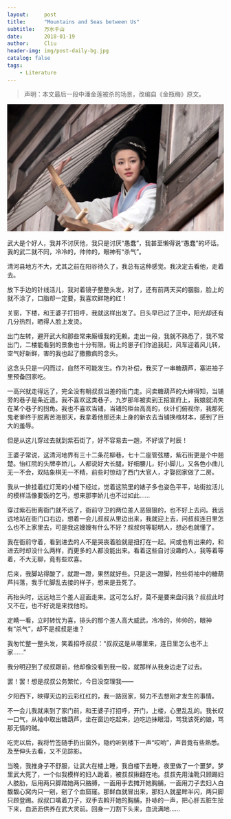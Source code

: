 ```yaml
---
layout:     post
title:      "Mountains and Seas between Us"
subtitle:   万水千山
date:       2018-01-19
author:     Cliu
header-img: img/post-daily-bg.jpg
catalog: false
tags:
    - Literature
---
```


> 声明：本文最后一段中潘金莲被杀的场景，改编自《金瓶梅》原文。

![](/img/The-Plum-in-the-Golden-Vase.jpg)

武大是个好人，我并不讨厌他，我只是讨厌“愚蠢”，我甚至懒得说“愚蠢”的坏话。我的武二就不同，冷冷的，帅帅的，眼神有“杀气”。

清河县地方不大，尤其之前在阳谷待久了，我总有这种感觉。我决定去看他，走着去。

放下手边的针线活儿，我对着镜子整整头发，对了，还有前两天买的胭脂，脸上的就不涂了，口脂却一定要，我喜欢鲜艳的红！

关窗，下楼，和王婆子打招呼，我就这样出发了。日头早已过了正中，阳光却还有几分热烈，晒得人脸上发烫。

出门左转，避开武大和那些常来厮缠我的无赖。走出一段，我就不熟悉了，我不常出门，二楼能看到的景象也十分有限。街上的崽子们你追我赶，风车迎着风儿转，空气好新鲜，害的我也起了撒撒疯的念头。

这念头只是一闪而过，自然不可能发生。作为补偿，我买了一串糖葫芦，塞进袖子里预备回家吃。

一高兴就走得远了，完全没有朝叔叔当差的衙门走。问卖糖葫芦的大婶得知，当铺旁的巷子是条近道。我不喜欢这类巷子，九岁那年被卖到王招宣府上，我娘就消失在某个巷子的拐角。我也不喜欢当铺，当铺的柜台高高的，伙计们俯视你，我那死鬼老爹终于脱离苦海那天，我拿着他那还未上身的新衣去当铺换棺材本，感到了巨大的羞辱。

但是从这儿穿过去就到紫石街了，好不容易去一趟，不好误了时辰！

王婆子常说，这清河地界有三十二条花柳巷，七十二座管弦楼，紫石街更是个中翘楚。怡红院的头牌李娇儿，人都说好大长腿，好细腰儿，好小脚儿，又各色小曲儿无一不会，双陆象棋无一不精，前些时惊动了西门大官人，才娶回家做了二房。

我从一排挂着红灯笼的小楼下经过，觉着这院里的婊子多也姿色平平，站街拉活儿的模样活像要饭的乞丐，想来那李娇儿也不过如此……

穿过紫石街离衙门就不远了，衙前守卫的两位差人恶狠狠的，也不好上去问。我远远地站在衙门口右边，想着一会儿叔叔从里边出来，我就迎上去，问叔叔连日里怎么也不上家里去，可是我这嫂嫂有什么不好？叔叔何等聪明人，想必也就懂了。

我在衙前守着，看到进去的人不是哭丧着脸就是扭打在一起。间或也有出来的，和进去时却没什么两样，而更多的人都没能出来。看着这些自讨没趣的人，我等着等着，不大无聊，竟有些欢喜。

后来，我脚站得酸了，就蹬一蹬，果然就好些。只是这一蹬脚，险些将袖中的糖葫芦抖落，我手忙脚乱去接的样子，想来是丑死了。

再抬头时，远远地三个差人迎面走来。这可怎么好，莫不是要来盘问我？叔叔此时又不在，也不好说是来找他的。

定睛一看，立时转忧为喜，排头的那个差人高大威武，冷冷的，帅帅的，眼神有“杀气”，却不是叔叔是谁？

我匆忙整一整头发，笑着招呼叔叔：“叔叔这是从哪里来，连日里怎么也不上家……”

我分明迎到了叔叔跟前，他却像没看到我一般，就那样从我身边走了过去。

罢！罢！想是叔叔公务繁忙，今日没空理我——

夕阳西下，映得天边的云彩红红的，我一路回家，努力不去想刚才发生的事情。

不一会儿我就来到了家门前，和王婆子打招呼，开门，上楼，心里乱乱的。我长叹一口气，从袖中取出糖葫芦，坐在窗边吃起来，边吃边抹眼泪，骂我该死的娘，骂那无情的贼。

吃完以后，我将竹签随手扔出窗外，隐约听到楼下一声“哎哟”，声音竟有些熟悉。及至伸头去看，又不见踪影。

当晚，我推身子不舒服，让武大在楼上睡，我自楼下去睡，夜里做了一个噩梦。梦里武大死了，一个似我模样的妇人跪着，被叔叔揪翻在地。叔叔先用油靴只顾踢妇人肢肋，后用两只脚踏她两只胳膊，一面用手去摊开她胸脯，一面用刀子去妇人白馥馥心窝内只一剜，剜了个血窟窿。那鲜血就冒出来，那妇人就星眸半闪，两只脚只顾登踢。叔叔口噙着刀子，双手去斡开她的胸脯，扑哧的一声，把心肝五脏生扯下来，血沥沥供养在武大灵前。回身一刀割下头来，血流满地……
